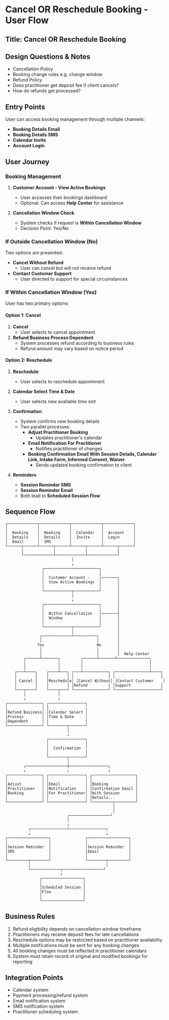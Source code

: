 # Cancel OR Reschedule Booking - User Flow

## Title: Cancel OR Reschedule Booking

## Design Questions & Notes
- Cancellation Policy
- Booking change rules e.g. change window
- Refund Policy
- Does practitioner get deposit fee if client cancels?
- How do refunds get processed?

## Entry Points
User can access booking management through multiple channels:
- **Booking Details Email**
- **Booking Details SMS**
- **Calendar Invite**
- **Account Login**

## User Journey

### Booking Management
1. **Customer Account - View Active Bookings**
   - User accesses their bookings dashboard
   - Optional: Can access **Help Center** for assistance

2. **Cancellation Window Check**
   - System checks if request is **Within Cancellation Window**
   - Decision Point: Yes/No

### If Outside Cancellation Window (No)
Two options are presented:
- **Cancel Without Refund**
  - User can cancel but will not receive refund
- **Contact Customer Support**
  - User directed to support for special circumstances

### If Within Cancellation Window (Yes)
User has two primary options:

#### Option 1: Cancel
1. **Cancel**
   - User selects to cancel appointment
2. **Refund Business Process Dependent**
   - System processes refund according to business rules
   - Refund amount may vary based on notice period

#### Option 2: Reschedule
1. **Reschedule**
   - User selects to reschedule appointment
2. **Calendar Select Time & Date**
   - User selects new available time slot
3. **Confirmation**
   - System confirms new booking details
   - Two parallel processes:
     - **Adjust Practitioner Booking**
       - Updates practitioner's calendar
     - **Email Notification For Practitioner**
       - Notifies practitioner of changes
     - **Booking Confirmation Email With Session Details, Calendar Link, Intake Form, Informed Consent, Waiver**
       - Sends updated booking confirmation to client

4. **Reminders**
   - **Session Reminder SMS**
   - **Session Reminder Email**
   - Both lead to **Scheduled Session Flow**

## Sequence Flow
```
┌─────────────┬─────────────┬─────────────┬─────────────┐
│             │             │             │             │
│  Booking    │  Booking    │  Calendar   │  Account    │
│  Details    │  Details    │  Invite     │  Login      │
│  Email      │  SMS        │             │             │
└──────┬──────┴──────┬──────┴──────┬──────┴──────┬──────┘
       │             │             │             │
       └─────────────┴─────────────┴─────────────┘
                             │
                             ↓
                ┌────────────────────────┐
                │                        │
                │  Customer Account -    │←──────┐
                │  View Active Bookings  │       │
                │                        │       │
                └────────────┬───────────┘       │
                             │                   │
                             ↓                   │
                ┌────────────────────────┐       │
                │                        │       │
                │  Within Cancellation   │←──────┤
                │  Window                │       │
                │                        │       │
                └────────────┬───────────┘       │
                             │                   │
               ┌─────────────┴──────────┐        │
               │                        │        │
              Yes                       No       │
               │                        │        │
               │                        │        │  Help Center
        ┌──────┴───────┐         ┌──────┴───────┴──────────────┐
        │              │         │                             │
        │              │         │                             │
    ┌───┴────┐    ┌────┴───┐ ┌───┴───────────┐ ┌───────────────┴────┐
    │        │    │        │ │               │ │                    │
    │ Cancel │    │Reschedule│ │Cancel Without│ │Contact Customer    │
    │        │    │        │ │Refund         │ │Support             │
    └───┬────┘    └────┬───┘ └───────────────┘ └────────────────────┘
        │              │
        ↓              ↓
┌───────────────┐ ┌────────────────┐
│               │ │                │
│Refund Business│ │Calendar Select │
│Process        │ │Time & Date     │
│Dependent      │ │                │
└───────────────┘ └────────┬───────┘
                           │
                           ↓
                  ┌────────────────┐
                  │                │
                  │  Confirmation  │
                  │                │
                  └────────┬───────┘
                           │
        ┌──────────────────┼─────────────────┐
        ↓                  ↓                 ↓
┌───────────────┐ ┌────────────────┐ ┌───────────────────┐
│               │ │                │ │                   │
│Adjust         │ │Email           │ │Booking            │
│Practitioner   │ │Notification    │ │Confirmation Email │
│Booking        │ │For Practitioner│ │With Session       │
│               │ │                │ │Details...         │
└───────────────┘ └────────────────┘ └─────────┬─────────┘
                                               │
                                               │
                           ┌──────────────────┘
                           │
                           ↓
          ┌────────────────┴────────────────┐
          ↓                                 ↓
┌──────────────────┐               ┌──────────────────┐
│                  │               │                  │
│Session Reminder  │               │Session Reminder  │
│SMS               │               │Email             │
│                  │               │                  │
└─────────┬────────┘               └────────┬─────────┘
          │                                 │
          └─────────────┬──────────────────┘
                        ↓
               ┌──────────────────┐
               │                  │
               │Scheduled Session │
               │Flow              │
               │                  │
               └──────────────────┘
```

## Business Rules
1. Refund eligibility depends on cancellation window timeframe
2. Practitioners may receive deposit fees for late cancellations
3. Reschedule options may be restricted based on practitioner availability
4. Multiple notifications must be sent for any booking changes
5. All booking changes must be reflected in practitioner calendars
6. System must retain record of original and modified bookings for reporting

## Integration Points
- Calendar system
- Payment processing/refund system
- Email notification system
- SMS notification system
- Practitioner scheduling system